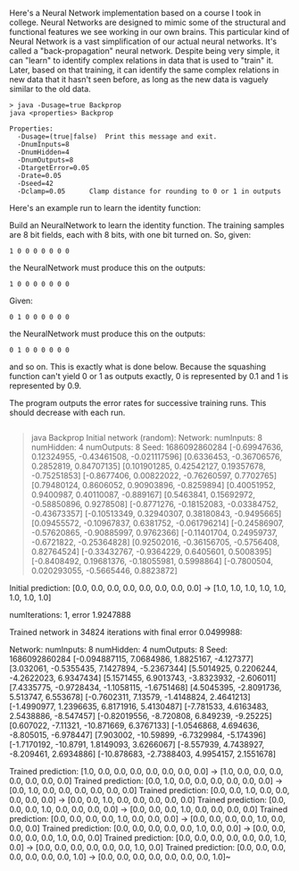Here's a Neural Network implementation based on a course I took
in college.  Neural Networks are designed to mimic some of the
structural and functional features we see working in our own
brains.  This particular kind of Neural Network is a vast
simplification of our actual neural networks.  It's called a
"back-propagation" neural network.  Despite being very simple, it
can "learn" to identify complex relations in data that is used to
"train" it.  Later, based on that training, it can identify the
same complex relations in new data that it hasn't seen before, as
long as the new data is vaguely similar to the old data.</p>


```
> java -Dusage=true Backprop
java <properties> Backprop

Properties:
  -Dusage=(true|false)	Print this message and exit.
  -DnumInputs=8
  -DnumHidden=4
  -DnumOutputs=8
  -DtargetError=0.05
  -Drate=0.05
  -Dseed=42
  -Dclamp=0.05		Clamp distance for rounding to 0 or 1 in outputs
```

Here's an example run to learn the identity function:

Build an NeuralNetwork to learn the identity function.  The training
samples are 8 bit fields, each with 8 bits, with one bit turned
on.  So, given:

`1 0 0 0 0 0 0 0`

the NeuralNetwork must produce this on the outputs:

`1 0 0 0 0 0 0 0`

Given:

`0 1 0 0 0 0 0 0`

the NeuralNetwork must produce this on the outputs:

`0 1 0 0 0 0 0 0`

and so on.  This is exactly what is done below.  Because the
squashing function can't yield 0 or 1 as outputs exactly, 0 is
represented by 0.1 and 1 is represented by 0.9.

The program outputs the error rates for successive training runs.
This should decrease with each run.
```

```
> java Backprop
Initial network (random):
Network:
numInputs: 8
numHidden: 4
numOutputs: 8
Seed: 1686092860284
[-0.69947636, 0.12324955, -0.43461508, -0.021117596]
[0.6336453, -0.36706576, 0.2852819, 0.84707135]
[0.101901285, 0.42542127, 0.19357678, -0.75251853]
[-0.8677406, 0.00822022, -0.76260597, 0.7702765]
[0.79480124, 0.8606052, 0.90903896, -0.8259894]
[0.40051952, 0.9400987, 0.40110087, -0.889167]
[0.5463841, 0.15692972, -0.58850896, 0.9278508]
[-0.8771276, -0.18152083, -0.03384752, -0.43673357]
[-0.10513349, 0.32940307, 0.38180843, -0.9495665]
[0.09455572, -0.10967837, 0.6381752, -0.061796214]
[-0.24586907, -0.57620865, -0.90885997, 0.9762366]
[-0.11401704, 0.24959737, -0.6721822, -0.25364828]
[0.92502016, -0.36156705, -0.5756408, 0.82764524]
[-0.33432767, -0.9364229, 0.6405601, 0.5008395]
[-0.8408492, 0.19681376, -0.18055981, 0.5998864]
[-0.7800504, 0.020293055, -0.5665446, 0.8823872]

Initial prediction:
[0.0, 0.0, 0.0, 0.0, 0.0, 0.0, 0.0, 0.0] -> [1.0, 1.0, 1.0, 1.0, 1.0, 1.0, 1.0, 1.0]

numIterations: 1, error 1.9247888

Trained network in 34824 iterations with final error 0.0499988:

Network:
numInputs: 8
numHidden: 4
numOutputs: 8
Seed: 1686092860284
[-0.094887115, 7.0684986, 1.8825167, -4.127377]
[3.032061, -0.5355435, 7.1427894, -5.2367344]
[5.5014925, 0.2206244, -4.2622023, 6.9347434]
[5.1571455, 6.9013743, -3.8323932, -2.606011]
[7.4335775, -0.9728434, -1.1058115, -1.6751468]
[4.5045395, -2.8091736, 5.513747, 6.553678]
[-0.7602311, 7.13579, -1.4148824, 2.4641213]
[-1.4990977, 1.2396635, 6.8171916, 5.4130487]
[-7.781533, 4.6163483, 2.5438886, -8.547457]
[-0.82019556, -8.720808, 6.849239, -9.25225]
[0.607022, -7.11321, -10.871669, 6.3767133]
[-1.0546868, 4.694636, -8.805015, -6.978447]
[7.903002, -10.59899, -6.7329984, -5.174396]
[-1.7170192, -10.8791, 1.8149093, 3.6266067]
[-8.557939, 4.7438927, -8.209461, 2.6934886]
[-10.878683, -2.7388403, 4.9954157, 2.1551678]

Trained prediction:
[1.0, 0.0, 0.0, 0.0, 0.0, 0.0, 0.0, 0.0] -> [1.0, 0.0, 0.0, 0.0, 0.0, 0.0, 0.0, 0.0]
Trained prediction:
[0.0, 1.0, 0.0, 0.0, 0.0, 0.0, 0.0, 0.0] -> [0.0, 1.0, 0.0, 0.0, 0.0, 0.0, 0.0, 0.0]
Trained prediction:
[0.0, 0.0, 1.0, 0.0, 0.0, 0.0, 0.0, 0.0] -> [0.0, 0.0, 1.0, 0.0, 0.0, 0.0, 0.0, 0.0]
Trained prediction:
[0.0, 0.0, 0.0, 1.0, 0.0, 0.0, 0.0, 0.0] -> [0.0, 0.0, 0.0, 1.0, 0.0, 0.0, 0.0, 0.0]
Trained prediction:
[0.0, 0.0, 0.0, 0.0, 1.0, 0.0, 0.0, 0.0] -> [0.0, 0.0, 0.0, 0.0, 1.0, 0.0, 0.0, 0.0]
Trained prediction:
[0.0, 0.0, 0.0, 0.0, 0.0, 1.0, 0.0, 0.0] -> [0.0, 0.0, 0.0, 0.0, 0.0, 1.0, 0.0, 0.0]
Trained prediction:
[0.0, 0.0, 0.0, 0.0, 0.0, 0.0, 1.0, 0.0] -> [0.0, 0.0, 0.0, 0.0, 0.0, 0.0, 1.0, 0.0]
Trained prediction:
[0.0, 0.0, 0.0, 0.0, 0.0, 0.0, 0.0, 1.0] -> [0.0, 0.0, 0.0, 0.0, 0.0, 0.0, 0.0, 1.0]~
```
